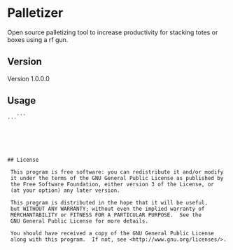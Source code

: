 # Palletizer
Open source palletizing tool to increase productivity for stacking totes or boxes using a rf gun. 

## Version
Version 1.0.0.0

## Usage
```$ git clone https://github.com/Jfaler/Palletizer.git
...```






## License

 This program is free software: you can redistribute it and/or modify
 it under the terms of the GNU General Public License as published by
 the Free Software Foundation, either version 3 of the License, or
 (at your option) any later version.

 This program is distributed in the hope that it will be useful,
 but WITHOUT ANY WARRANTY; without even the implied warranty of
 MERCHANTABILITY or FITNESS FOR A PARTICULAR PURPOSE.  See the
 GNU General Public License for more details.

 You should have received a copy of the GNU General Public License
 along with this program.  If not, see <http://www.gnu.org/licenses/>.
